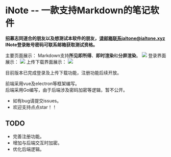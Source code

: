 # iNote -- 一款支持Markdown的笔记软件
**招募志同道合的朋友以及想测试本软件的朋友，请邮箱联系ialtone@ialtone.xyz**  
**INote登录账号密码可联系邮箱获取测试资格。**  

主要页面展示：
Markdown支持**所见即所得**、**即时渲染**和**分屏渲染**。
![](https://cdn.staticaly.com/gh/ialtone/ialtone@master/%E5%9B%BE%E5%BA%8A20230402191611.png)
登录界面展示：
![](https://cdn.staticaly.com/gh/ialtone/ialtone@master/%E5%9B%BE%E5%BA%8A20230402191813.png)
上传下载界面展示：
![](https://cdn.staticaly.com/gh/ialtone/ialtone@master/%E5%9B%BE%E5%BA%8A20230402191903.png)


目前版本已完成登录及上传下载功能，注册功能后续开放。  

前端采用vue及electron等框架编写。  
后端采用Go编写，由于后端涉及密码加密等逻辑，暂不公开。

- 如有bug请提交issues。
- 欢迎支持点点star！！
## TODO
- 完善注册功能。
- 增加与后端交互时加密。
- 优化后端逻辑。